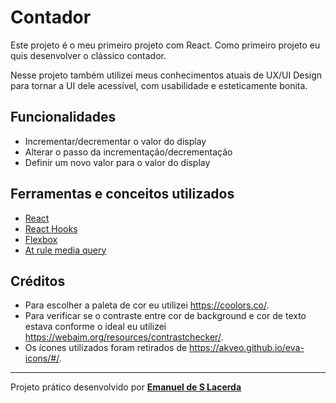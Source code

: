 # Contador

Este projeto é o meu primeiro projeto com React. Como primeiro projeto eu quis desenvolver o clássico contador.

Nesse projeto também utilizei meus conhecimentos atuais de UX/UI Design para tornar a UI dele acessível, com usabilidade e esteticamente bonita.



## Funcionalidades

- Incrementar/decrementar o valor do display
- Alterar o passo da incrementação/decrementação
- Definir um novo valor para o valor do display



## Ferramentas e conceitos utilizados

- [React](https://pt-br.reactjs.org/docs/getting-started.html)
- [React Hooks](https://pt-br.reactjs.org/docs/hooks-intro.html)
- [Flexbox](https://developer.mozilla.org/pt-BR/docs/Learn/CSS/CSS_layout/Flexbox)
- [At rule media query](https://developer.mozilla.org/pt-BR/docs/Web/Guide/CSS/CSS_Media_queries)



## Créditos

- Para escolher a paleta de cor eu utilizei https://coolors.co/.
- Para verificar se o contraste entre cor de background e cor de texto estava conforme o ideal eu utilizei https://webaim.org/resources/contrastchecker/.
- Os ícones utilizados foram retirados de https://akveo.github.io/eva-icons/#/.



------

Projeto prático desenvolvido por **[Emanuel de S Lacerda](http://github.com/EmanuelLacerda/)**

